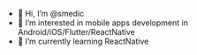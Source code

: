 - 👋 Hi, I’m @smedic
- 👀 I’m interested in mobile apps development in Android/iOS/Flutter/ReactNative
- 🌱 I’m currently learning ReactNative

<!---
smedic/smedic is a ✨ special ✨ repository because its `README.md` (this file) appears on your GitHub profile.
You can click the Preview link to take a look at your changes.
--->

